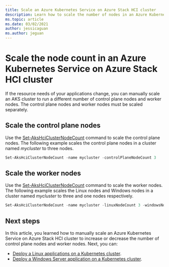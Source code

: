 ```yaml
---
title: Scale an Azure Kubernetes Service on Azure Stack HCI cluster
description: Learn how to scale the number of nodes in an Azure Kubernetes Service on Azure Stack HCI cluster.
ms.topic: article
ms.date: 03/02/2021
author: jessicaguan
ms.author: jeguan
---
```


# Scale the node count in an Azure Kubernetes Service on Azure Stack HCI cluster

If the resource needs of your applications change, you can manually scale an AKS cluster to run a different number of control plane nodes and worker nodes. The control plane nodes and worker nodes must be scaled separately.

## Scale the control plane nodes

Use the [Set-AksHciClusterNodeCount](set-akshciclusternodecount.md) command to scale the control plane nodes. The following example scales the control plane nodes in a cluster named *mycluster* to three nodes. 

```powershell
Set-AksHciClusterNodeCount -name mycluster -controlPlaneNodeCount 3
```

## Scale the worker nodes

Use the [Set-AksHciClusterNodeCount](set-akshciclusternodecount.md) command to scale the worker nodes. The following example scales the Linux nodes and Windows nodes in a cluster named *mycluster* to three and one nodes respectively.

```powershell
Set-AksHciClusterNodeCount -name mycluster -linuxNodeCount 3 -windowsNodeCount 1
``` 

## Next steps

In this article, you learned how to manually scale an Azure Kubernetes Service on Azure Stack HCI cluster to increase or decrease the number of control plane nodes and worker nodes. Next, you can:
- [Deploy a Linux applications on a Kubernetes cluster](./deploy-linux-application.md).
- [Deploy a Windows Server application on a Kubernetes cluster](./deploy-windows-application.md).
